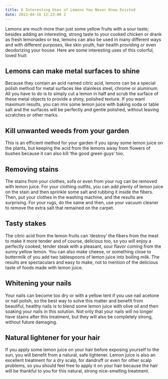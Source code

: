 ```yaml
---
title: 6 Interesting Uses of Lemons You Never Knew Existed
date: 2013-04-16 12:23:00 Z
---
```


Lemons are much more than just some yellow fruits with a sour taste; besides adding an interesting, strong taste to your cooked chicken or drank as fresh lemonades or tea, lemons can also be used in many different ways and with different purposes, like skin youth, hair health providing or even deodorizing your house. Here are some interesting uses of this colorful, loved fruit:

## Lemons can make metal surfaces to shine

Because they contain an acid named citric acid, lemons can be a special polish method for metal surfaces like stainless steel, chrome or aluminum. All you have to do is to simply cut a lemon in half and scrub the surface of these metal objects to provide a shiny, polished texture. If you want maximum results, you can mix some lemon juice with baking soda or table salt and the surfaces will be perfectly and gentle polished, without leaving scratches or other marks.

## Kill unwanted weeds from your garden

This is an efficient method for your garden if you spray some lemon juice on the plants, but keeping the acid from the lemons away from flowers of bushes because it can also kill ‘the good green guys’ too.

## Removing stains

The stains from your clothes, sofa or even from your rug can be removed with lemon juice. For your clothing outfits, you can add plenty of lemon juice on the stain and then sprinkle some salt and rubbing it inside the fibers. Then, put your clothes in the washing machine, and the results are surprising. For your rugs, do the same and then, use your vacuum cleaner to remove the extra salt that remained on the carpet.

## Tasty stakes

The citric acid from the lemon fruits can ‘destroy’ the fibers from the meat to make it more tender and of course, delicious too, so you will enjoy a perfectly cooked, tender steak with a pleasant, sour flavor coming from the sunny yellow lemon. You can also make cheese, or something close to buttermilk of you add two tablespoons of lemon juice into boiling milk. The results are spectaculars and easy to make, not to mention of the delicious taste of foods made with lemon juice.

## Whitening your nails

Your nails can become too dry or with a yellow tent if you use nail acetone or nail polish, so the best way to solve this matter and benefit from beautiful, healthy nails is to blend some lemon juice with olive oil and then soaking your nails in this solution. Not only that your nails will no longer have stains after this treatment, but they will also be completely strong, without future damaging.

## Natural lightener for your hair

If you apply some lemon juice on your hair before exposing yourself to the sun, you will benefit from a natural, safe lightener. Lemon juice is also an excellent treatment for a dry scalp, for dandruff or even for other scalp problems, so you should feel free to apply it on your hair because the hair will be thankful to you for this natural, strong nice-smelling treatment.   